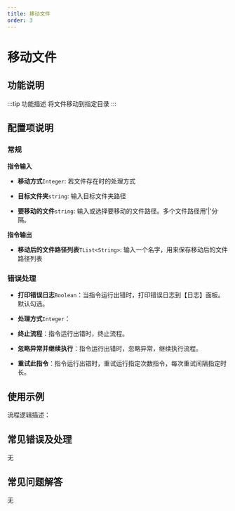 ```yaml
---
title: 移动文件
order: 3
---
```


# 移动文件

## 功能说明

:::tip 功能描述
将文件移动到指定目录
:::

## 配置项说明

### 常规

**指令输入**

- **移动方式**`Integer`: 若文件存在时的处理方式

- **目标文件夹**`string`: 输入目标文件夹路径

- **要移动的文件**`string`: 输入或选择要移动的文件路径。多个文件路径用'|'分隔。


**指令输出**

- **移动后的文件路径列表**`TList<String>`: 输入一个名字，用来保存移动后的文件路径列表

### 错误处理

- **打印错误日志**`Boolean`：当指令运行出错时，打印错误日志到【日志】面板。默认勾选。

- **处理方式**`Integer`：

 - **终止流程**：指令运行出错时，终止流程。

 - **忽略异常并继续执行**：指令运行出错时，忽略异常，继续执行流程。

 - **重试此指令**：指令运行出错时，重试运行指定次数指令，每次重试间隔指定时长。

## 使用示例

流程逻辑描述：

## 常见错误及处理

无

## 常见问题解答

无

